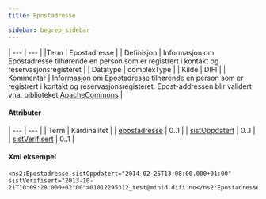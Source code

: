 ```yaml
---
title: Epostadresse  

sidebar: begrep_sidebar
---
```


| --- | --- |
|Term | Epostadresse |
| Definisjon  | Informasjon om Epostadresse tilhørende en person som er registrert i kontakt og reservasjonsregisteret |
| Datatype  | complexType |
| Kilde | DIFI |
| Kommentar | Informasjon om Epostadresse tilhørende en person som er registrert i kontakt og reservasjonsregisteret. Epost-addressen blir validert vha. biblioteket [ApacheCommons](http://commons.apache.org/proper/commons-validator/) |

#### Attributer

| --- | --- |
| Term | Kardinalitet |
| [epostadresse]({{site.baseurl}}/docs/resources/begrep/sikkerDigitalPost/begrep/epostadresse)     | 0..1 |
| [sistOppdatert]({{site.baseurl}}/docs/resources/begrep/felles/sistOppdatert)   | 0..1 |
| [sistVerifisert]({{site.baseurl}}/docs/resources/begrep/felles/sistVerifisert) | 0..1 |
 



#### Xml eksempel

```
<ns2:Epostadresse sistOppdatert="2014-02-25T13:08:00.000+01:00" sistVerifisert="2013-10-21T10:09:28.000+02:00">01012295312_test@minid.difi.no</ns2:Epostadresse>
```
